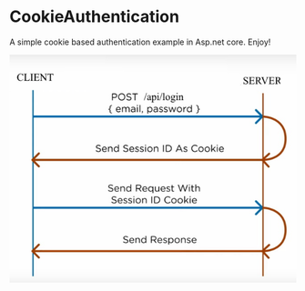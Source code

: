 # CookieAuthentication
A simple cookie based authentication example in Asp.net core. Enjoy!

<img src="Architecture.jpg" />

